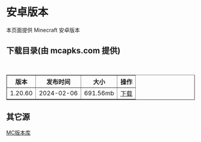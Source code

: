 # 安卓版本
本页面提供 Minecraft 安卓版本

## 下载目录(由 mcapks.com 提供)
<table border="1" width="100%">
  <thead>
    <tr>
      <th>版本</th>
      <th>发布时间</th>
      <th>大小</th>
      <th>操作</th>
    </tr>
  </thead>
  <tbody>
    <tr>
      <td>1.20.60</td>
      <td>2024-02-06</td>
      <td>691.56mb</td>
      <td><a href="https://minecraft.sn-m.xyz/bedrock/Android/1.20.60.html">下载</a></td>
    </tr>
  </tbody>
</table>

## 其它源
[MC版本库](https://bbk.endyun.ltd/download)